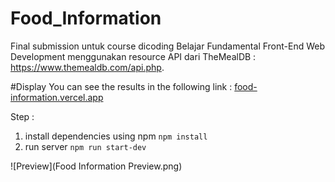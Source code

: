 # Food_Information
Final submission untuk course dicoding Belajar Fundamental Front-End Web Development menggunakan resource API dari TheMealDB : https://www.themealdb.com/api.php.

#Display
You can see the results in the following link : [food-information.vercel.app](https://food-information.vercel.app)

Step :
1. install dependencies using npm
`npm install`
2. run server
`npm run start-dev`

![Preview](Food Information Preview.png)
